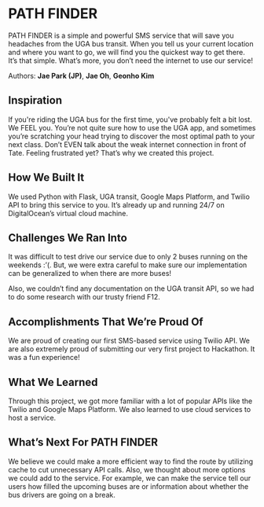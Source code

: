 # PATH FINDER
PATH FINDER is a simple and powerful SMS service that will save you headaches from the UGA bus transit. When you tell us your current location and where you want to go, we will find you the quickest way to get there. It’s that simple. What’s more, you don’t need the internet to use our service!

Authors: **Jae Park (JP)**, **Jae Oh**, **Geonho Kim**

## Inspiration
If you're riding the UGA bus for the first time, you've probably felt a bit lost. We FEEL you. You’re not quite sure how to use the UGA app, and sometimes you’re scratching your head trying to discover the most optimal path to your next class. Don’t EVEN talk about the weak internet connection in front of Tate. Feeling frustrated yet? That’s why we created this project.

## How We Built It
We used Python with Flask, UGA transit, Google Maps Platform, and Twilio API to bring this service to you. It’s already up and running 24/7 on DigitalOcean’s virtual cloud machine.

## Challenges We Ran Into 
It was difficult to test drive our service due to only 2 buses running on the weekends :’(. But, we were extra careful to make sure our implementation can be generalized to when there are more buses!

Also, we couldn’t find any documentation on the UGA transit API, so we had to do some research with our trusty friend F12.

## Accomplishments That We’re Proud Of 
We are proud of creating our first SMS-based service using Twilio API. We are also extremely proud of submitting our very first project to Hackathon. It was a fun experience!

## What We Learned 
Through this project, we got more familiar with a lot of popular APIs like the Twilio and Google Maps Platform. We also learned to use cloud services to host a service.

## What’s Next For PATH FINDER
We believe we could make a more efficient way to find the route by utilizing cache to cut unnecessary API calls. Also, we thought about more options we could add to the service. For example, we can make the service tell our users how filled the upcoming buses are or information about whether the bus drivers are going on a break.
